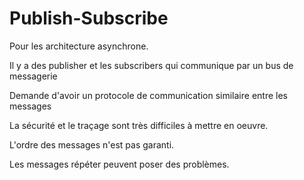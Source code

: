 Publish-Subscribe
=================

Pour les architecture asynchrone.

Il y a des publisher et les subscribers qui communique par un bus de messagerie

Demande d'avoir un protocole de communication similaire entre les messages

La sécurité et le traçage sont très difficiles à mettre en oeuvre.

L'ordre des messages n'est pas garanti.

Les messages répéter peuvent poser des problèmes.
